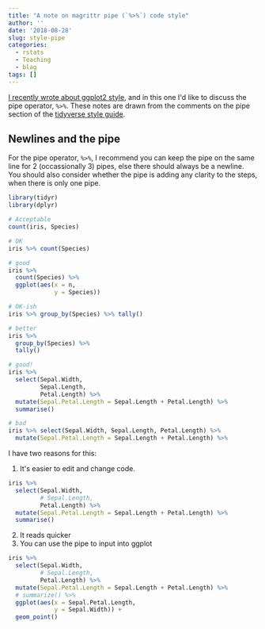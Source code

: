 ```yaml
---
title: "A note on magrittr pipe (`%>%`) code style"
author: ''
date: '2018-08-28'
slug: style-pipe
categories:
  - rstats
  - Teaching
  - blag
tags: []
---
```




[I recently wrote about ggplot2 style](https://www.njtierney.com/post/2018/07/06/style-ggplot/), and in this one I'd like to discuss the pipe operator, `%>%`. These notes are drawn from the comments on the pipe section of the [tidyverse style guide](http://style.tidyverse.org/pipes.html).

## Newlines and the pipe

For the pipe operator, `%>%`, I recommend you can keep the pipe on the same line for 2 (occassionally 3) pipes, else there should always be a newline. You should also consider whether the pipe is adding any clarity to the steps, when there is only one pipe.


```r
library(tidyr)
library(dplyr)

# Acceptable
count(iris, Species)

# OK
iris %>% count(Species)

# good
iris %>% 
  count(Species) %>%
  ggplot(aes(x = n,
             y = Species))

# OK-ish
iris %>% group_by(Species) %>% tally()

# better
iris %>% 
  group_by(Species) %>% 
  tally()

# good!
iris %>% 
  select(Sepal.Width, 
         Sepal.Length, 
         Petal.Length) %>% 
  mutate(Sepal.Petal.Length = Sepal.Length + Petal.Length) %>%
  summarise()

# bad
iris %>% select(Sepal.Width, Sepal.Length, Petal.Length) %>% 
  mutate(Sepal.Petal.Length = Sepal.Length + Petal.Length) %>%
```

I have two reasons for this:

1. It's easier to edit and change code.


```r
iris %>% 
  select(Sepal.Width, 
         # Sepal.Length, 
         Petal.Length) %>% 
  mutate(Sepal.Petal.Length = Sepal.Length + Petal.Length) %>%
  summarise()
```

2. It reads quicker
3. You can use the pipe to input into ggplot


```r
iris %>% 
  select(Sepal.Width, 
         # Sepal.Length, 
         Petal.Length) %>% 
  mutate(Sepal.Petal.Length = Sepal.Length + Petal.Length) %>%
  # summarize() %>%
  ggplot(aes(x = Sepal.Petal.Length,
             y = Sepal.Width)) + 
  geom_point()
```

